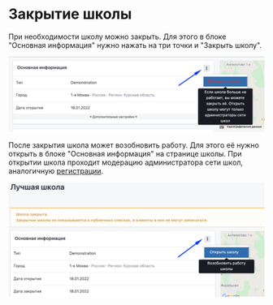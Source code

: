 # Закрытие школы

При необходимости школу можно закрыть. Для  этого в блоке "Основная информация" нужно нажать на три точки и "Закрыть школу". 

![](<../../.gitbook/assets/image (23) (1).png>)

После закрытия школа может возобновить работу.  Для этого её нужно открыть в блоке "Основная информация" на странице школы. При открытии школа  проходит модерацию администратора сети школ, аналогичную [регистрации](registraciya-shkoly.md).

![](<../../.gitbook/assets/image (19) (1) (1).png>)
